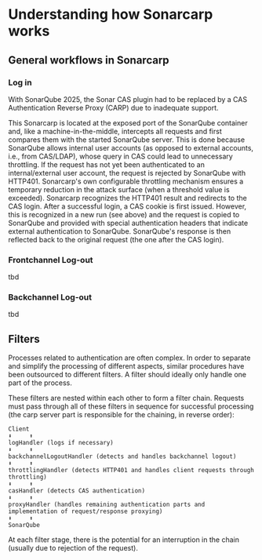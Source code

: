 # Understanding how Sonarcarp works

## General workflows in Sonarcarp

### Log in

With SonarQube 2025, the Sonar CAS plugin had to be replaced by a CAS Authentication Reverse Proxy (CARP) due to 
inadequate support.

This Sonarcarp is located at the exposed port of the SonarQube container and, like a machine-in-the-middle, intercepts 
all requests and first compares them with the started SonarQube server. This is done because SonarQube allows internal 
user accounts (as opposed to external accounts, i.e., from CAS/LDAP), whose query in CAS could lead to unnecessary 
throttling. If the request has not yet been authenticated to an internal/external user account, the request is rejected 
by SonarQube with HTTP401. Sonarcarp's own configurable throttling mechanism ensures a temporary reduction in the attack
surface (when a threshold value is exceeded). Sonarcarp recognizes the HTTP401 result and redirects to the CAS login. 
After a successful login, a CAS cookie is first issued. However, this is recognized in a new run (see above) and the 
request is copied to SonarQube and provided with special authentication headers that indicate external authentication to
SonarQube. SonarQube's response is then reflected back to the original request (the one after the CAS login).

### Frontchannel Log-out

tbd

### Backchannel Log-out 

tbd

## Filters

Processes related to authentication are often complex. In order to separate and simplify the processing of different 
aspects, similar procedures have been outsourced to different filters. A filter should ideally only handle one part of 
the process.

These filters are nested within each other to form a filter chain. Requests must pass through all of these filters in 
sequence for successful processing (the carp server part is responsible for the chaining, in reverse order):

```
Client
⬇️     ⬆️
logHandler (logs if necessary)
⬇️     ⬆️
backchannelLogoutHandler (detects and handles backchannel logout)
⬇️     ⬆️
throttlingHandler (detects HTTP401 and handles client requests through throttling) 
⬇️     ⬆️
casHandler (detects CAS authentication)
⬇️     ⬆️
proxyHandler (handles remaining authentication parts and implementation of request/response proxying)
⬇️     ⬆️
SonarQube
```

At each filter stage, there is the potential for an interruption in the chain (usually due to rejection of the request).
